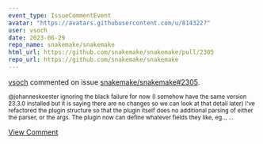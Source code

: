 ```yaml
---
event_type: IssueCommentEvent
avatar: "https://avatars.githubusercontent.com/u/814322?"
user: vsoch
date: 2023-06-29
repo_name: snakemake/snakemake
html_url: https://github.com/snakemake/snakemake/pull/2305
repo_url: https://github.com/snakemake/snakemake
---
```


<a href='https://github.com/vsoch' target='_blank'>vsoch</a> commented on issue <a href='https://github.com/snakemake/snakemake/pull/2305' target='_blank'>snakemake/snakemake#2305</a>.

<small>@johanneskoester ignoring the black failure for now (I somehow have the same version 23.3.0 installed but it is saying there are no changes so we can look at that detail later) I've refactored the plugin structure so that the plugin itself does no additional parsing of either the parser, or the args. The plugin now can define whatever fields they like, eg..,...</small>

<a href='https://github.com/snakemake/snakemake/pull/2305' target='_blank'>View Comment</a>